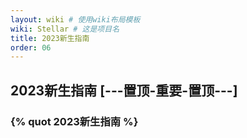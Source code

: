 ```yaml
---
layout: wiki # 使用wiki布局模板
wiki: Stellar # 这是项目名
title: 2023新生指南
order: 06
---
```


## **2023新生指南** [---置顶-重要-置顶---]

### {% quot 2023新生指南 %}

<script type="text/javascript" src="/assets/js/pdfobject.js"></script>
<script type="text/javascript" src="/assets/js/pdfobject.js"></script>
</head>
<body>
<script type="text/javascript">
    window.onload = function() {
        PDFObject.embed(
            "/assets/wiki/fresher/2023新生手册(北京信息科技大学2023级新生报到须知).pdf",
            "#pdf"
        );
    };
</script>